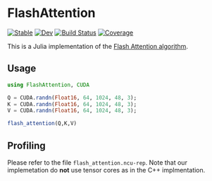 # FlashAttention

[![Stable](https://img.shields.io/badge/docs-stable-blue.svg)](https://YichengDWu.github.io/FlashAttention.jl/stable/)
[![Dev](https://img.shields.io/badge/docs-dev-blue.svg)](https://YichengDWu.github.io/FlashAttention.jl/dev/)
[![Build Status](https://github.com/YichengDWu/FlashAttention.jl/actions/workflows/CI.yml/badge.svg?branch=master)](https://github.com/YichengDWu/FlashAttention.jl/actions/workflows/CI.yml?query=branch%3Amaster)
[![Coverage](https://codecov.io/gh/YichengDWu/FlashAttention.jl/branch/master/graph/badge.svg)](https://codecov.io/gh/YichengDWu/FlashAttention.jl)

This is a Julia implementation of the [Flash Attention algorithm](https://arxiv.org/pdf/2205.14135v2.pdf).

## Usage
```julia
using FlashAttention, CUDA

Q = CUDA.randn(Float16, 64, 1024, 48, 3);
K = CUDA.randn(Float16, 64, 1024, 48, 3);
V = CUDA.randn(Float16, 64, 1024, 48, 3);

flash_attention(Q,K,V)
```
## Profiling

Please refer to the file `flash_attention.ncu-rep`. Note that our implemetation do **not** use tensor cores as in the C++ implmentation.
